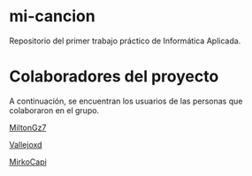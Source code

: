 # mi-cancion
Repositorio del primer trabajo práctico de Informática Aplicada.

# Colaboradores del proyecto
A continuación, se encuentran los usuarios de las personas que colaboraron en el grupo.

[MiltonGz7](https://github.com/MiltonGz7)

[Vallejoxd](https://github.com/Vallejoxd)

[MirkoCapi](https://github.com/MirkoCapi)

